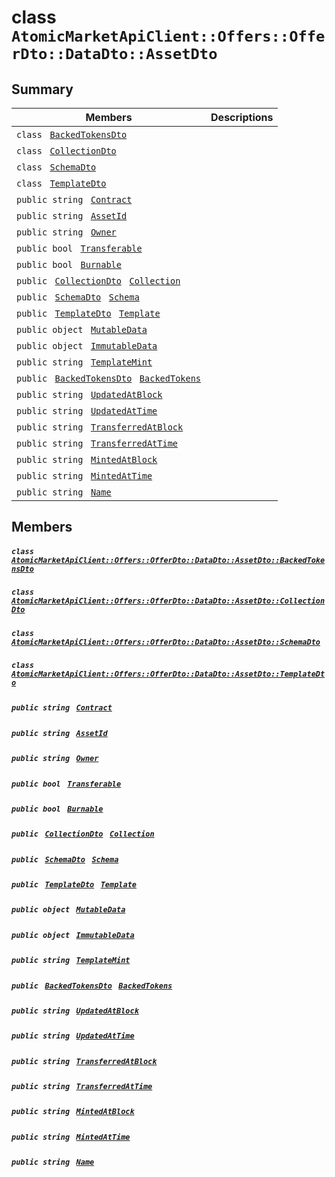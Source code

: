 # class `AtomicMarketApiClient::Offers::OfferDto::DataDto::AssetDto` 

## Summary

 Members                                | Descriptions                                
----------------------------------------|---------------------------------------------
`class ` [`BackedTokensDto`](.github/workflows/documentation/md/AtomicMarketApiClient--Offers--OfferDto--DataDto--AssetDto--BackedTokensDto.md#class_atomic_market_api_client_1_1_offers_1_1_offer_dto_1_1_data_dto_1_1_asset_dto_1_1_backed_tokens_dto)        | 
`class ` [`CollectionDto`](.github/workflows/documentation/md/AtomicMarketApiClient--Offers--OfferDto--DataDto--AssetDto--CollectionDto.md#class_atomic_market_api_client_1_1_offers_1_1_offer_dto_1_1_data_dto_1_1_asset_dto_1_1_collection_dto)        | 
`class ` [`SchemaDto`](.github/workflows/documentation/md/AtomicMarketApiClient--Offers--OfferDto--DataDto--AssetDto--SchemaDto.md#class_atomic_market_api_client_1_1_offers_1_1_offer_dto_1_1_data_dto_1_1_asset_dto_1_1_schema_dto)        | 
`class ` [`TemplateDto`](.github/workflows/documentation/md/AtomicMarketApiClient--Offers--OfferDto--DataDto--AssetDto--TemplateDto.md#class_atomic_market_api_client_1_1_offers_1_1_offer_dto_1_1_data_dto_1_1_asset_dto_1_1_template_dto)        | 
`public string ` [`Contract`](#class_atomic_market_api_client_1_1_offers_1_1_offer_dto_1_1_data_dto_1_1_asset_dto_1a9b4baf8484b98d89513d7776a8877d0e) | 
`public string ` [`AssetId`](#class_atomic_market_api_client_1_1_offers_1_1_offer_dto_1_1_data_dto_1_1_asset_dto_1a0066ff0d119e607c3ec5491c7aac86ff) | 
`public string ` [`Owner`](#class_atomic_market_api_client_1_1_offers_1_1_offer_dto_1_1_data_dto_1_1_asset_dto_1a2bb39ac02455d05833c5f88b6ddc87ee) | 
`public bool ` [`Transferable`](#class_atomic_market_api_client_1_1_offers_1_1_offer_dto_1_1_data_dto_1_1_asset_dto_1ab0a2025837cfad369c22e114d1c93d42) | 
`public bool ` [`Burnable`](#class_atomic_market_api_client_1_1_offers_1_1_offer_dto_1_1_data_dto_1_1_asset_dto_1a50c30f69b54db362be32720d5cc433bd) | 
`public ` [`CollectionDto`](.github/workflows/documentation/md/AtomicMarketApiClient--Offers--OfferDto--DataDto--AssetDto--CollectionDto.md#class_atomic_market_api_client_1_1_offers_1_1_offer_dto_1_1_data_dto_1_1_asset_dto_1_1_collection_dto)` ` [`Collection`](#class_atomic_market_api_client_1_1_offers_1_1_offer_dto_1_1_data_dto_1_1_asset_dto_1ac6d9b0c1cef1d8ad020fa9b6fc1c3319) | 
`public ` [`SchemaDto`](.github/workflows/documentation/md/AtomicMarketApiClient--Offers--OfferDto--DataDto--AssetDto--SchemaDto.md#class_atomic_market_api_client_1_1_offers_1_1_offer_dto_1_1_data_dto_1_1_asset_dto_1_1_schema_dto)` ` [`Schema`](#class_atomic_market_api_client_1_1_offers_1_1_offer_dto_1_1_data_dto_1_1_asset_dto_1ad93c55d7b2a8254b86543bda80750a31) | 
`public ` [`TemplateDto`](.github/workflows/documentation/md/AtomicMarketApiClient--Offers--OfferDto--DataDto--AssetDto--TemplateDto.md#class_atomic_market_api_client_1_1_offers_1_1_offer_dto_1_1_data_dto_1_1_asset_dto_1_1_template_dto)` ` [`Template`](#class_atomic_market_api_client_1_1_offers_1_1_offer_dto_1_1_data_dto_1_1_asset_dto_1a8d65cc2a5ff793ff3eb7a51b7d72e43f) | 
`public object ` [`MutableData`](#class_atomic_market_api_client_1_1_offers_1_1_offer_dto_1_1_data_dto_1_1_asset_dto_1a517f1227ead52951840392f73f535a52) | 
`public object ` [`ImmutableData`](#class_atomic_market_api_client_1_1_offers_1_1_offer_dto_1_1_data_dto_1_1_asset_dto_1a9fed56023309e1abafab5d3a66612ffd) | 
`public string ` [`TemplateMint`](#class_atomic_market_api_client_1_1_offers_1_1_offer_dto_1_1_data_dto_1_1_asset_dto_1a82c766587c3554c5c8b1b16e2cf29799) | 
`public ` [`BackedTokensDto`](.github/workflows/documentation/md/AtomicMarketApiClient--Offers--OfferDto--DataDto--AssetDto--BackedTokensDto.md#class_atomic_market_api_client_1_1_offers_1_1_offer_dto_1_1_data_dto_1_1_asset_dto_1_1_backed_tokens_dto)` ` [`BackedTokens`](#class_atomic_market_api_client_1_1_offers_1_1_offer_dto_1_1_data_dto_1_1_asset_dto_1ace4511d1490d9905e3f19026c18dbc96) | 
`public string ` [`UpdatedAtBlock`](#class_atomic_market_api_client_1_1_offers_1_1_offer_dto_1_1_data_dto_1_1_asset_dto_1a6bb57b5afa05403c9d9c39296178c9ef) | 
`public string ` [`UpdatedAtTime`](#class_atomic_market_api_client_1_1_offers_1_1_offer_dto_1_1_data_dto_1_1_asset_dto_1a72262f869452135882a475b6636de902) | 
`public string ` [`TransferredAtBlock`](#class_atomic_market_api_client_1_1_offers_1_1_offer_dto_1_1_data_dto_1_1_asset_dto_1ab2e154e0d51a36f9dd001bd6ccda4571) | 
`public string ` [`TransferredAtTime`](#class_atomic_market_api_client_1_1_offers_1_1_offer_dto_1_1_data_dto_1_1_asset_dto_1abaf0a7b245b0a4891c81c278b57898b7) | 
`public string ` [`MintedAtBlock`](#class_atomic_market_api_client_1_1_offers_1_1_offer_dto_1_1_data_dto_1_1_asset_dto_1aece51bb353a548fed2f074df53cc3dc2) | 
`public string ` [`MintedAtTime`](#class_atomic_market_api_client_1_1_offers_1_1_offer_dto_1_1_data_dto_1_1_asset_dto_1a02bd8923fc7b1802cd28ec5286c14d0e) | 
`public string ` [`Name`](#class_atomic_market_api_client_1_1_offers_1_1_offer_dto_1_1_data_dto_1_1_asset_dto_1a7ee9065718e6628dc7791b756fa6c0f9) | 

## Members

##### `class ` [`AtomicMarketApiClient::Offers::OfferDto::DataDto::AssetDto::BackedTokensDto`](.github/workflows/documentation/md/AtomicMarketApiClient--Offers--OfferDto--DataDto--AssetDto--BackedTokensDto.md#class_atomic_market_api_client_1_1_offers_1_1_offer_dto_1_1_data_dto_1_1_asset_dto_1_1_backed_tokens_dto) 

##### `class ` [`AtomicMarketApiClient::Offers::OfferDto::DataDto::AssetDto::CollectionDto`](.github/workflows/documentation/md/AtomicMarketApiClient--Offers--OfferDto--DataDto--AssetDto--CollectionDto.md#class_atomic_market_api_client_1_1_offers_1_1_offer_dto_1_1_data_dto_1_1_asset_dto_1_1_collection_dto) 

##### `class ` [`AtomicMarketApiClient::Offers::OfferDto::DataDto::AssetDto::SchemaDto`](.github/workflows/documentation/md/AtomicMarketApiClient--Offers--OfferDto--DataDto--AssetDto--SchemaDto.md#class_atomic_market_api_client_1_1_offers_1_1_offer_dto_1_1_data_dto_1_1_asset_dto_1_1_schema_dto) 

##### `class ` [`AtomicMarketApiClient::Offers::OfferDto::DataDto::AssetDto::TemplateDto`](.github/workflows/documentation/md/AtomicMarketApiClient--Offers--OfferDto--DataDto--AssetDto--TemplateDto.md#class_atomic_market_api_client_1_1_offers_1_1_offer_dto_1_1_data_dto_1_1_asset_dto_1_1_template_dto) 

##### `public string ` [`Contract`](#class_atomic_market_api_client_1_1_offers_1_1_offer_dto_1_1_data_dto_1_1_asset_dto_1a9b4baf8484b98d89513d7776a8877d0e) 

##### `public string ` [`AssetId`](#class_atomic_market_api_client_1_1_offers_1_1_offer_dto_1_1_data_dto_1_1_asset_dto_1a0066ff0d119e607c3ec5491c7aac86ff) 

##### `public string ` [`Owner`](#class_atomic_market_api_client_1_1_offers_1_1_offer_dto_1_1_data_dto_1_1_asset_dto_1a2bb39ac02455d05833c5f88b6ddc87ee) 

##### `public bool ` [`Transferable`](#class_atomic_market_api_client_1_1_offers_1_1_offer_dto_1_1_data_dto_1_1_asset_dto_1ab0a2025837cfad369c22e114d1c93d42) 

##### `public bool ` [`Burnable`](#class_atomic_market_api_client_1_1_offers_1_1_offer_dto_1_1_data_dto_1_1_asset_dto_1a50c30f69b54db362be32720d5cc433bd) 

##### `public ` [`CollectionDto`](.github/workflows/documentation/md/AtomicMarketApiClient--Offers--OfferDto--DataDto--AssetDto--CollectionDto.md#class_atomic_market_api_client_1_1_offers_1_1_offer_dto_1_1_data_dto_1_1_asset_dto_1_1_collection_dto)` ` [`Collection`](#class_atomic_market_api_client_1_1_offers_1_1_offer_dto_1_1_data_dto_1_1_asset_dto_1ac6d9b0c1cef1d8ad020fa9b6fc1c3319) 

##### `public ` [`SchemaDto`](.github/workflows/documentation/md/AtomicMarketApiClient--Offers--OfferDto--DataDto--AssetDto--SchemaDto.md#class_atomic_market_api_client_1_1_offers_1_1_offer_dto_1_1_data_dto_1_1_asset_dto_1_1_schema_dto)` ` [`Schema`](#class_atomic_market_api_client_1_1_offers_1_1_offer_dto_1_1_data_dto_1_1_asset_dto_1ad93c55d7b2a8254b86543bda80750a31) 

##### `public ` [`TemplateDto`](.github/workflows/documentation/md/AtomicMarketApiClient--Offers--OfferDto--DataDto--AssetDto--TemplateDto.md#class_atomic_market_api_client_1_1_offers_1_1_offer_dto_1_1_data_dto_1_1_asset_dto_1_1_template_dto)` ` [`Template`](#class_atomic_market_api_client_1_1_offers_1_1_offer_dto_1_1_data_dto_1_1_asset_dto_1a8d65cc2a5ff793ff3eb7a51b7d72e43f) 

##### `public object ` [`MutableData`](#class_atomic_market_api_client_1_1_offers_1_1_offer_dto_1_1_data_dto_1_1_asset_dto_1a517f1227ead52951840392f73f535a52) 

##### `public object ` [`ImmutableData`](#class_atomic_market_api_client_1_1_offers_1_1_offer_dto_1_1_data_dto_1_1_asset_dto_1a9fed56023309e1abafab5d3a66612ffd) 

##### `public string ` [`TemplateMint`](#class_atomic_market_api_client_1_1_offers_1_1_offer_dto_1_1_data_dto_1_1_asset_dto_1a82c766587c3554c5c8b1b16e2cf29799) 

##### `public ` [`BackedTokensDto`](.github/workflows/documentation/md/AtomicMarketApiClient--Offers--OfferDto--DataDto--AssetDto--BackedTokensDto.md#class_atomic_market_api_client_1_1_offers_1_1_offer_dto_1_1_data_dto_1_1_asset_dto_1_1_backed_tokens_dto)` ` [`BackedTokens`](#class_atomic_market_api_client_1_1_offers_1_1_offer_dto_1_1_data_dto_1_1_asset_dto_1ace4511d1490d9905e3f19026c18dbc96) 

##### `public string ` [`UpdatedAtBlock`](#class_atomic_market_api_client_1_1_offers_1_1_offer_dto_1_1_data_dto_1_1_asset_dto_1a6bb57b5afa05403c9d9c39296178c9ef) 

##### `public string ` [`UpdatedAtTime`](#class_atomic_market_api_client_1_1_offers_1_1_offer_dto_1_1_data_dto_1_1_asset_dto_1a72262f869452135882a475b6636de902) 

##### `public string ` [`TransferredAtBlock`](#class_atomic_market_api_client_1_1_offers_1_1_offer_dto_1_1_data_dto_1_1_asset_dto_1ab2e154e0d51a36f9dd001bd6ccda4571) 

##### `public string ` [`TransferredAtTime`](#class_atomic_market_api_client_1_1_offers_1_1_offer_dto_1_1_data_dto_1_1_asset_dto_1abaf0a7b245b0a4891c81c278b57898b7) 

##### `public string ` [`MintedAtBlock`](#class_atomic_market_api_client_1_1_offers_1_1_offer_dto_1_1_data_dto_1_1_asset_dto_1aece51bb353a548fed2f074df53cc3dc2) 

##### `public string ` [`MintedAtTime`](#class_atomic_market_api_client_1_1_offers_1_1_offer_dto_1_1_data_dto_1_1_asset_dto_1a02bd8923fc7b1802cd28ec5286c14d0e) 

##### `public string ` [`Name`](#class_atomic_market_api_client_1_1_offers_1_1_offer_dto_1_1_data_dto_1_1_asset_dto_1a7ee9065718e6628dc7791b756fa6c0f9) 

